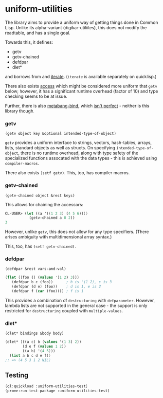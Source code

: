 # uniform-utilities

The library aims to provide a uniform way of getting things done in Common Lisp. Unlike its alpha-variant (digikar-utiliites), this does not modify the readtable, and has a single goal.

Towards this, it defines:

- getv
- getv-chained
- defdpar
- dlet*

and borrows from  and [iterate](https://digikar99.github.io/cl-iterate-docs/). (`iterate` is available separately on quicklisp.)

There also exists [access](https://github.com/AccelerationNet/access) which might be considered more uniform that `getv` below; however, it has a significant runtime overhead (factor of 10) and type checking seems to be at issue.

Further, there is also [metabang-bind](https://common-lisp.net/project/metabang-bind/user-guide.html), which [isn't perfect](https://www.reddit.com/r/Common_Lisp/comments/cfxk03/unifying_all_bindings_metabangbindbind/) - neither is this library though.

### getv
`(getv object key &optional intended-type-of-object)`

`getv` provides a uniform interface to strings, vectors, hash-tables, arrays, lists, standard objects as well as structs. On specifying `intended-type-of-object`, there is no runtime overhead, along with type safety of the specialized functions assocated with the data types - this is achieved using `compiler-macros`.

There also exists `(setf getv)`. This, too, has compiler macros.

### getv-chained
`(getv-chained object &rest keys)`

This allows for chaining the accessors:

```lisp
CL-USER> (let ((a '((1 2 3) (4 5 6)))) 
           (getv-chained a 0 2))
3
```

However, unlike `getv`, this does not allow for any type specifiers. (There arises ambiguity with multidimensional array syntax.)

This, too, has `(setf getv-chained)`.

### defdpar
`(defdpar &rest vars-and-val)`

```lisp
(flet ((foo () (values '(1 2) 3)))
   (defdpar b c (foo))      ; b is '(1 2), c is 3
   (defdpar (d e) (foo))    ; d is 1, e is 2
   (defdpar f (car (foo)))) ; f is 1
```

This provides a combination of `destructuring` with `defparameter`. However, lambda lists are not supported in the general case - the support is only restricted for `destructuring` coupled with `multiple-values`.

### dlet*
`(dlet* bindings &body body)`

```lisp
(dlet* (((a c) b (values '(1 3) 2))
        (d e f (values 1 2))
        ((a b) '(4 5))) 
  (list a b c d e f))
;; => (4 5 3 1 2 NIL)
```

## Testing

```lisp
(ql:quickload :uniform-utilities-test)
(prove:run-test-package :uniform-utilities-test)
```
